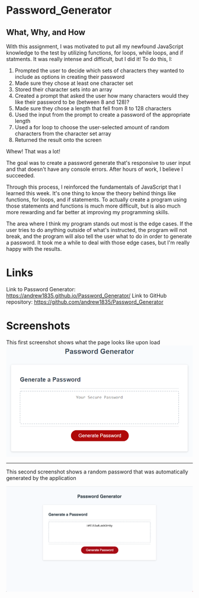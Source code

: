 # Password_Generator

## What, Why, and How
With this assignment, I was motivated to put all my newfound JavaScript knowledge to the test by utilizing functions, for loops, while loops, and if statments. It was really intense and difficult, but I did it! To do this, I:
1. Prompted the user to decide which sets of characters they wanted to include as options in creating their password
2. Made sure they chose at least one character set
3. Stored their character sets into an array
4. Created a prompt that asked the user how many characters would they like their password to be (between 8 and 128)?
5. Made sure they chose a length that fell from 8 to 128 characters
6. Used the input from the prompt to create a password of the appropriate length
7. Used a for loop to choose the user-selected amount of random characters from the character set array
8. Returned the result onto the screen

Whew! That was a lot! 

The goal was to create a password generate that's responsive to user input and that doesn't have any console errors. After hours of work, I believe I succeeded. 

Through this process, I reinforced the fundamentals of JavaScript that I learned this week. It's one thing to know the theory behind things like functions, for loops, and if statements. To actually create a program using those statements and functions is much more difficult, but is also much more rewarding and far better at improving my programming skills. 

The area where I think my program stands out most is the edge cases. If the user tries to do anything outside of what's instructed, the program will not break, and the program will also tell the user what to do in order to generate a password. It took me a while to deal with those edge cases, but I'm really happy with the results. 

# Links
Link to Password Generator: https://andrew1835.github.io/Password_Generator/
Link to GitHub repository: https://github.com/andrew1835/Password_Generator

# Screenshots

This first screenshot shows what the page looks like upon load
<img src = "Assets/HomeScreen.jpg" alt= "homescreen">
<br><hr>
This second screenshot shows a random password that was automatically generated by the application

<img src = "Assets/PasswordGenerated.jpg" alt= "Generated password">
